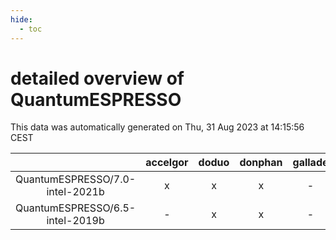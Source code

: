 ```yaml
---
hide:
  - toc
---
```


detailed overview of QuantumESPRESSO
====================================


This data was automatically generated on Thu, 31 Aug 2023 at 14:15:56 CEST  

| |accelgor|doduo|donphan|gallade|joltik|skitty|swalot|victini|
| :---: | :---: | :---: | :---: | :---: | :---: | :---: | :---: | :---: |
|QuantumESPRESSO/7.0-intel-2021b|x|x|x|-|x|x|x|x|
|QuantumESPRESSO/6.5-intel-2019b|-|x|x|-|x|x|-|x|
